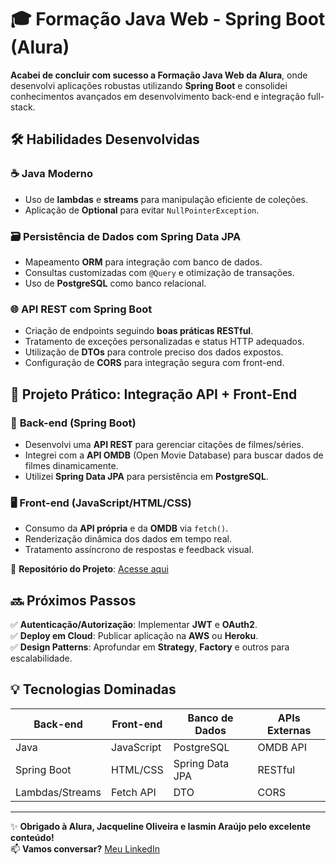 # 🎓 Formação Java Web - Spring Boot (Alura)  

**Acabei de concluir com sucesso a Formação Java Web da Alura**, onde desenvolvi aplicações robustas utilizando **Spring Boot** e consolidei conhecimentos avançados em desenvolvimento back-end e integração full-stack.  

## 🛠 Habilidades Desenvolvidas  

### ☕ **Java Moderno**  
- Uso de **lambdas** e **streams** para manipulação eficiente de coleções.  
- Aplicação de **Optional** para evitar `NullPointerException`.  

### 🗃 **Persistência de Dados com Spring Data JPA**  
- Mapeamento **ORM** para integração com banco de dados.  
- Consultas customizadas com `@Query` e otimização de transações.  
- Uso de **PostgreSQL** como banco relacional.  

### 🌐 **API REST com Spring Boot**  
- Criação de endpoints seguindo **boas práticas RESTful**.  
- Tratamento de exceções personalizadas e status HTTP adequados.  
- Utilização de **DTOs** para controle preciso dos dados expostos.  
- Configuração de **CORS** para integração segura com front-end.  

## 🚀 Projeto Prático: Integração API + Front-End  

### 📡 **Back-end (Spring Boot)**  
- Desenvolvi uma **API REST** para gerenciar citações de filmes/séries.  
- Integrei com a **API OMDB** (Open Movie Database) para buscar dados de filmes dinamicamente.  
- Utilizei **Spring Data JPA** para persistência em **PostgreSQL**.  

### 🖥 **Front-end (JavaScript/HTML/CSS)**  
- Consumo da **API própria** e da **OMDB** via `fetch()`.  
- Renderização dinâmica dos dados em tempo real.  
- Tratamento assíncrono de respostas e feedback visual.  

🔗 **Repositório do Projeto**: [Acesse aqui]([https://lnkd.in/gT9dkA2E](https://github.com/olavoneves/screenMach.git))  

## 🔜 **Próximos Passos**  
✅ **Autenticação/Autorização**: Implementar **JWT** e **OAuth2**.  
✅ **Deploy em Cloud**: Publicar aplicação na **AWS** ou **Heroku**.  
✅ **Design Patterns**: Aprofundar em **Strategy**, **Factory** e outros para escalabilidade.  

## 💡 **Tecnologias Dominadas**  
| Back-end          | Front-end       | Banco de Dados | APIs Externas |  
|-------------------|-----------------|----------------|---------------|  
| Java              | JavaScript      | PostgreSQL     | OMDB API      |  
| Spring Boot       | HTML/CSS        | Spring Data JPA| RESTful       |  
| Lambdas/Streams   | Fetch API       | DTO            | CORS          |  

---

✨ **Obrigado à Alura, Jacqueline Oliveira e Iasmin Araújo pelo excelente conteúdo!**  
📫 **Vamos conversar?** [Meu LinkedIn](www.linkedin.com/in/olavo-neves-48630b2b3)  
